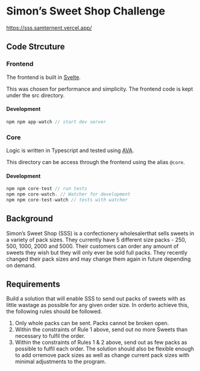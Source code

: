 # Simon’s Sweet Shop Challenge

https://sss.samternent.vercel.app/

## Code Strcuture

### Frontend
The frontend is built in [Svelte](https://svelte.dev/blog/svelte-3-rethinking-reactivity).

This was chosen for performance and simplicity. The frontend code is kept under the src directory.

#### Development
```javascript
npm npm app-watch // start dev server
```

### Core
Logic is written in Typescript and tested using [AVA](https://github.com/avajs/ava).

This directory can be access through the frontend using the alias `@core`.

#### Development
```javascript
npm npm core-test // run tests
npm npm core-watch. // Watcher for development
npm npm core-test-watch // tests with watcher
```



## Background

Simon’s Sweet Shop (SSS) is a confectionery wholesalerthat sells sweets in a
variety of pack sizes. They currently have 5 different size packs - 250, 500,
1000, 2000 and 5000. Their customers can order any amount of sweets they
wish but they will only ever be sold full packs. They recently changed their pack
sizes and may change them again in future depending on demand.

## Requirements

Build a solution that will enable SSS to send out packs of sweets with as little
wastage as possible for any given order size. In orderto achieve this, the
following rules should be followed.

1. Only whole packs can be sent. Packs cannot be broken open.
2. Within the constraints of Rule 1 above, send out no more Sweets than
necessary to fulfil the order.
3. Within the constraints of Rules 1 & 2 above, send out as few packs as
possible to fulfil each order.
The solution should also be flexible enough to add orremove pack sizes as well
as change current pack sizes with minimal adjustments to the program.
